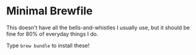 # Minimal Brewfile

This doesn't have all the bells-and-whistles I usually use, but it should be fine for 80% of everyday things I do.

Type `brew bundle` to install these!
